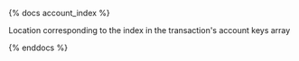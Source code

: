 {% docs account_index %}

Location corresponding to the index in the transaction's account keys array

{% enddocs %}